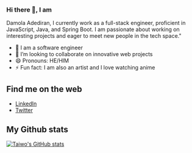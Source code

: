 ### Hi there 👋, I am

Damola Adediran, I currently work as a full-stack engineer, proficient in JavaScript, Java, and Spring Boot. I am passionate about working on interesting projects and eager to meet new people in the tech space."


<!-- **tylher/tylher** is a ✨ _special_ ✨ repository because its `README.md` (this file) appears on your GitHub profile.-->

- 🌱 I am a software engineer
- 👯 I’m looking to collaborate on innovative web projects
- 😄 Pronouns: HE/HIM
- ⚡ Fun fact: I am also an artist and I love watching anime


## Find me on the web
- [LinkedIn](https://www.linkedin.com/in/taiwo-adediran-327654127/)
- [Twitter](https://twitter.com/Damoladev)

## My Github stats
[![ Taiwo's GitHub stats](https://github-readme-stats.vercel.app/api?username=tylher&show_icons=true&theme=gruvbox)](https://github.com/anuraghazra/github-readme-stats)
